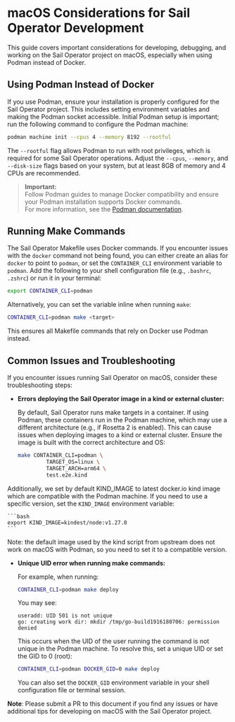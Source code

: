 # macOS Considerations for Sail Operator Development

This guide covers important considerations for developing, debugging, and working on the Sail Operator project on macOS, especially when using Podman instead of Docker.

## Using Podman Instead of Docker

If you use Podman, ensure your installation is properly configured for the Sail Operator project. This includes setting environment variables and making the Podman socket accessible. Initial Podman setup is important; run the following command to configure the Podman machine:

```bash
podman machine init --cpus 4 --memory 8192 --rootful
```

The `--rootful` flag allows Podman to run with root privileges, which is required for some Sail Operator operations. Adjust the `--cpus`, `--memory`, and `--disk-size` flags based on your system, but at least 8GB of memory and 4 CPUs are recommended.

> **Important:**  
> Follow Podman guides to manage Docker compatibility and ensure your Podman installation supports Docker commands.  
> For more information, see the [Podman documentation](https://podman-desktop.io/docs/migrating-from-docker/managing-docker-compatibility).

## Running Make Commands

The Sail Operator Makefile uses Docker commands. If you encounter issues with the `docker` command not being found, you can either create an alias for `docker` to point to `podman`, or set the `CONTAINER_CLI` environment variable to `podman`. Add the following to your shell configuration file (e.g., `.bashrc`, `.zshrc`) or run it in your terminal:

```bash
export CONTAINER_CLI=podman
```

Alternatively, you can set the variable inline when running `make`:

```bash
CONTAINER_CLI=podman make <target>
```

This ensures all Makefile commands that rely on Docker use Podman instead.

## Common Issues and Troubleshooting

If you encounter issues running Sail Operator on macOS, consider these troubleshooting steps:

- **Errors deploying the Sail Operator image in a kind or external cluster:**

    By default, Sail Operator runs make targets in a container. If using Podman, these containers run in the Podman machine, which may use a different architecture (e.g., if Rosetta 2 is enabled). This can cause issues when deploying images to a kind or external cluster. Ensure the image is built with the correct architecture and OS:

    ```bash
    make CONTAINER_CLI=podman \
             TARGET_OS=linux \
             TARGET_ARCH=arm64 \
             test.e2e.kind
    ```
Additionally, we set by default KIND_IMAGE to latest docker.io kind image which are compatible with the Podman machine. If you need to use a specific version, set the `KIND_IMAGE` environment variable:

    ```bash
    export KIND_IMAGE=kindest/node:v1.27.0
    ```
Note: the default image used by the kind script from upstream does not work on macOS with Podman, so you need to set it to a compatible version.

- **Unique UID error when running make commands:**

    For example, when running:

    ```bash
    CONTAINER_CLI=podman make deploy
    ```

    You may see:

    ```
    useradd: UID 501 is not unique
    go: creating work dir: mkdir /tmp/go-build1916180706: permission denied
    ```

    This occurs when the UID of the user running the command is not unique in the Podman machine. To resolve this, set a unique UID or set the GID to 0 (root):

    ```bash
    CONTAINER_CLI=podman DOCKER_GID=0 make deploy
    ```

    You can also set the `DOCKER_GID` environment variable in your shell configuration file or terminal session.


**Note**: Please submit a PR to this document if you find any issues or have additional tips for developing on macOS with the Sail Operator project.
